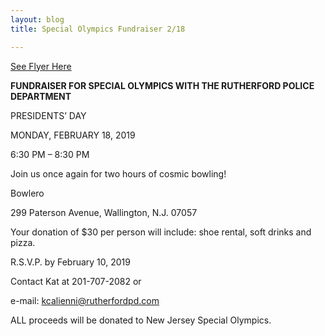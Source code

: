 ```yaml
---
layout: blog
title: Special Olympics Fundraiser 2/18

---
```


[See Flyer Here](https://storage.googleapis.com/static.rutherford-nj.com/police/police%20blog%20posts/Special%20Olympics%20%20Bowlero%20PDF%20Flyer%202019.pdf)

**FUNDRAISER FOR SPECIAL OLYMPICS WITH THE RUTHERFORD POLICE DEPARTMENT**

PRESIDENTS’ DAY

MONDAY, FEBRUARY 18, 2019

6:30 PM – 8:30 PM

Join us once again for two hours of cosmic bowling!

Bowlero

299 Paterson Avenue, Wallington, N.J. 07057

Your donation of $30 per person will include: shoe rental, soft drinks and pizza.

R.S.V.P. by February 10, 2019

Contact Kat at 201-707-2082 or

e-mail: kcalienni@rutherfordpd.com

ALL proceeds will be donated to New Jersey Special Olympics. 

